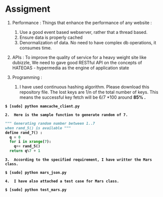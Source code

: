Assigment
==========

1. Performance :
  Things that enhance the performance of any website :
    1.  Use a good event based webserver, rather that a thread based.
    2.  Ensure data is properly cached
    3.  Denormalization of data. No need to have complex db operations, it consumes time.

2. APIs : 
  To improve the quality of service for a heavy weight site like dubizzle, We need to gave good 
RESTful API on the concepts of HATEOAS - hypermedia as the engine of application state


3. Programming :  
    1.  I have used continuous hashing algorithm. Please download this repository file. The lost keys are 1/n of the total number of keys. This means the successful key fetch will be 6/7 *100 around <strong>85% <strong>.
```
$ [sudo] python mamcache_client.py
```
    2.  Here is the sample function to generate random of 7. 
```python
""" Generating random number between 1..7 
when rand_5() is available """
define rand_7() :
  q = 0
  for i in xrange(7):  
    q+= rand_5()
  return q%7 + 1 
```

    3.  According to the specified requirement, I have writter the Mars class.
```
$ [sudo] python mars_json.py
```
    4.  I have also attached a test case for Mars class.
```
$ [sudo] python test_mars.py
```






 
      




    
    
